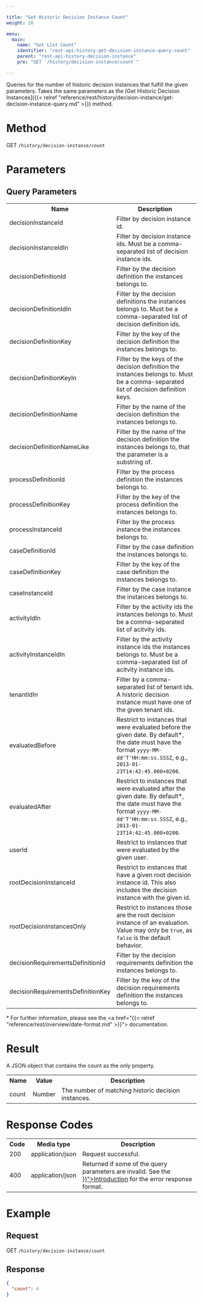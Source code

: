 ```yaml
---

title: "Get Historic Decision Instance Count"
weight: 20

menu:
  main:
    name: "Get List Count"
    identifier: "rest-api-history-get-decision-instance-query-count"
    parent: "rest-api-history-decision-instance"
    pre: "GET `/history/decision-instance/count`"

---
```



Queries for the number of historic decision instances that fulfill the given
parameters. Takes the same parameters as the [Get Historic Decision Instances]({{< relref "reference/rest/history/decision-instance/get-decision-instance-query.md" >}}) method.


# Method

GET `/history/decision-instance/count`


# Parameters

## Query Parameters

<table class="table table-striped">
  <tr>
    <th>Name</th>
    <th>Description</th>
  </tr>
  <tr>
    <td>decisionInstanceId</td>
    <td>Filter by decision instance id.</td>
  </tr>
  <tr>
    <td>decisionInstanceIdIn</td>
    <td>Filter by decision instance ids. Must be a comma-separated list of decision instance ids.</td>
  </tr>
    <td>decisionDefinitionId</td>
    <td>Filter by the decision definition the instances belongs to.</td>
  </tr>
  </tr>
    <td>decisionDefinitionIdIn</td>
    <td>
    Filter by the decision definitions the instances belongs to. Must be a comma-separated list of decision definition ids.
    </td>
  </tr>
  <tr>
    <td>decisionDefinitionKey</td>
    <td>Filter by the key of the decision definition the instances belongs to.</td>
  </tr>
  <tr>
    <td>decisionDefinitionKeyIn</td>
    <td>Filter by the keys of the decision definition the instances belongs to. Must be a comma-separated list of decision definition keys.</td>
  </tr>
  <tr>
    <td>decisionDefinitionName</td>
    <td>Filter by the name of the decision definition the instances belongs to.</td>
  </tr>
  <tr>
    <td>decisionDefinitionNameLike</td>
    <td>Filter by the name of the decision definition the instances belongs to, that the parameter is a substring of.</td>
  </tr>
  </tr>
    <td>processDefinitionId</td>
    <td>Filter by the process definition the instances belongs to.</td>
  </tr>
  <tr>
    <td>processDefinitionKey</td>
    <td>Filter by the key of the process definition the instances belongs to.</td>
  </tr>
  </tr>
    <td>processInstanceId</td>
    <td>Filter by the process instance the instances belongs to.</td>
  </tr>
  </tr>
    <td>caseDefinitionId</td>
    <td>Filter by the case definition the instances belongs to.</td>
  </tr>
  <tr>
    <td>caseDefinitionKey</td>
    <td>Filter by the key of the case definition the instances belongs to.</td>
  </tr>
  </tr>
    <td>caseInstanceId</td>
    <td>Filter by the case instance the instances belongs to.</td>
  </tr>
  </tr>
    <td>activityIdIn</td>
    <td>
      Filter by the activity ids the instances belongs to.
      Must be a comma-separated list of acitvity ids.
    </td>
  </tr>
  </tr>
    <td>activityInstanceIdIn</td>
    <td>
      Filter by the activity instance ids the instances belongs to.
      Must be a comma-separated list of acitvity instance ids.
    </td>
  </tr>
  <tr>
    <td>tenantIdIn</td>
    <td>Filter by a comma-separated list of tenant ids. A historic decision instance must have one of the given tenant ids.</td>
  </tr>
  <tr>
    <td>evaluatedBefore</td>
    <td>
      Restrict to instances that were evaluated before the given date.
      By default*, the date must have the format <code>yyyy-MM-dd'T'HH:mm:ss.SSSZ</code>, e.g., <code>2013-01-23T14:42:45.000+0200</code>.
    </td>
  </tr>
  <tr>
    <td>evaluatedAfter</td>
    <td>
      Restrict to instances that were evaluated after the given date.
      By default*, the date must have the format <code>yyyy-MM-dd'T'HH:mm:ss.SSSZ</code>, e.g., <code>2013-01-23T14:42:45.000+0200</code>.
    </td>
  </tr>
  <tr>
    <td>userId</td>
    <td>
      Restrict to instances that were evaluated by the given user.
    </td>
  </tr>
  <tr>
    <td>rootDecisionInstanceId</td>
    <td>
      Restrict to instances that have a given root decision instance id.
      This also includes the decision instance with the given id.
    </td>
  </tr>
  <tr>
    <td>rootDecisionInstancesOnly</td>
    <td>
      Restrict to instances those are the root decision instance of an evaluation.
      Value may only be <code>true</code>, as <code>false</code> is the default behavior.
    </td>
  </tr>
  <tr>
    <td>decisionRequirementsDefinitionId</td>
    <td>Filter by the decision requirements definition the instances belongs to.</td>
  </tr>
  <tr>
    <td>decisionRequirementsDefinitionKey</td>
    <td>Filter by the key of the decision requirements definition the instances belongs to.</td>
  </tr>
</table>

\* For further information, please see the <a href="{{< relref "reference/rest/overview/date-format.md" >}}"> documentation</a>.

# Result

A JSON object that contains the count as the only property.

<table class="table table-striped">
  <tr>
    <th>Name</th>
    <th>Value</th>
    <th>Description</th>
  </tr>
  <tr>
    <td>count</td>
    <td>Number</td>
    <td>The number of matching historic decision instances.</td>
  </tr>
</table>


# Response Codes

<table class="table table-striped">
  <tr>
    <th>Code</th>
    <th>Media type</th>
    <th>Description</th>
  </tr>
  <tr>
    <td>200</td>
    <td>application/json</td>
    <td>Request successful.</td>
  </tr>
  <tr>
    <td>400</td>
    <td>application/json</td>
    <td>Returned if some of the query parameters are invalid. See the <a href="{{< relref "reference/rest/overview/index.md#error-handling" >}}">Introduction</a> for the error response format.</td>
  </tr>
</table>


# Example

## Request

GET `/history/decision-instance/count`

## Response

```json
{
  "count": 4
}
```
